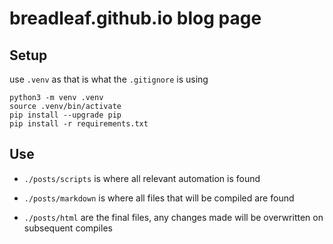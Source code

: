 # breadleaf.github.io blog page

## Setup

use `.venv` as that is what the `.gitignore` is using

```
python3 -m venv .venv
source .venv/bin/activate
pip install --upgrade pip
pip install -r requirements.txt
```

## Use

- `./posts/scripts` is where all relevant automation is found

- `./posts/markdown` is where all files that will be compiled are found

- `./posts/html` are the final files, any changes made will be overwritten on
subsequent compiles
